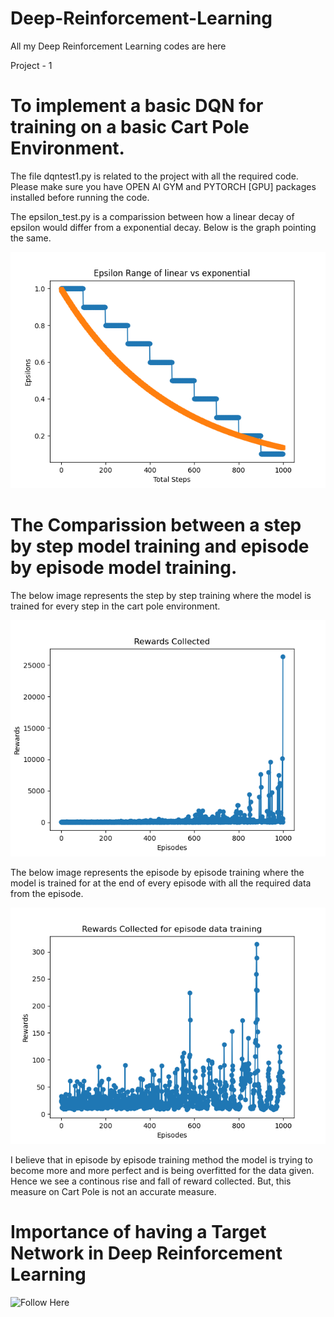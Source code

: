 # Deep-Reinforcement-Learning
All my Deep Reinforcement Learning codes are here

Project - 1
  # To implement a basic DQN for training on a basic Cart Pole Environment.

  The file dqntest1.py is related to the project with all the required code. Please make sure you have OPEN AI GYM and PYTORCH [GPU] packages installed before running the code.

  The epsilon_test.py is a comparission between how a linear decay of epsilon would differ from a exponential decay. Below is the graph pointing the same.
 
  ![Image](images/Figure_1.png)
  
# The Comparission between a step by step model training and episode by episode model training.

The below image represents the step by step training where the model is trained for every step in the cart pole environment. 

![Image](images/Figure_2.png)

The below image represents the episode by episode training where the model is trained for at the end of every episode with all the required data from the episode. 

![Image](images/Figure_4.png)

I believe that in episode by episode training method the model is trying to become more and more perfect and is being overfitted for the data given. Hence we see a continous rise and fall of reward collected. But, this measure on Cart Pole is not an accurate measure. 

# Importance of having a Target Network in Deep Reinforcement Learning
![Follow Here](codes/Readme)
